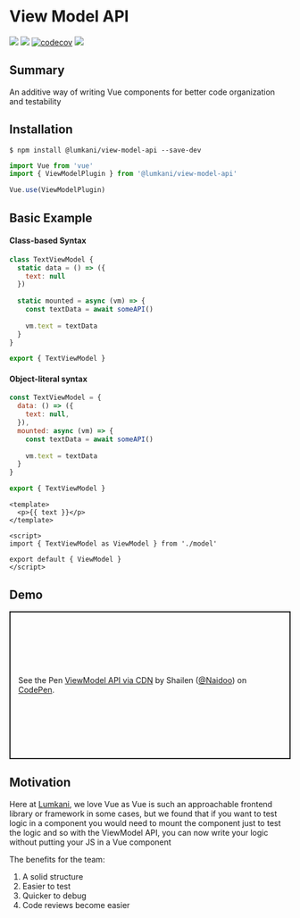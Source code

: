 # View Model API

![](https://img.shields.io/npm/v/@lumkani/view-model-api)
![](https://img.shields.io/npm/dw/@lumkani/view-model-api)
[![codecov](https://codecov.io/gh/Lumkani/vue-view-model-api/branch/master/graph/badge.svg)](https://codecov.io/gh/Lumkani/vue-view-model-api)
![](https://img.shields.io/github/issues/Lumkani/vue-view-model-api)

## Summary

An additive way of writing Vue components for better code organization and testability

## Installation

```shell
$ npm install @lumkani/view-model-api --save-dev
```

```javascript
import Vue from 'vue'
import { ViewModelPlugin } from '@lumkani/view-model-api'

Vue.use(ViewModelPlugin)
```

## Basic Example

#### Class-based Syntax
```javascript
class TextViewModel {
  static data = () => ({
    text: null
  })
  
  static mounted = async (vm) => {
    const textData = await someAPI()
    
    vm.text = textData
  }
}

export { TextViewModel }
```
#### Object-literal syntax

```javascript
const TextViewModel = {
  data: () => ({
    text: null,
  }),
  mounted: async (vm) => {
    const textData = await someAPI()
    
    vm.text = textData
  }
}

export { TextViewModel }
```

```vue
<template>
  <p>{{ text }}</p>
</template>

<script>
import { TextViewModel as ViewModel } from './model'

export default { ViewModel }
</script>
```

## Demo

<p class="codepen" data-height="265" data-theme-id="dark" data-default-tab="js,result" data-user="Naidoo" data-slug-hash="GRJeaRY" style="height: 265px; box-sizing: border-box; display: flex; align-items: center; justify-content: center; border: 2px solid; margin: 1em 0; padding: 1em;" data-pen-title="ViewModel API via CDN">
  <span>See the Pen <a href="https://codepen.io/Naidoo/pen/GRJeaRY">
  ViewModel API via CDN</a> by Shailen (<a href="https://codepen.io/Naidoo">@Naidoo</a>)
  on <a href="https://codepen.io">CodePen</a>.</span>
</p>
<script async src="https://static.codepen.io/assets/embed/ei.js"></script>

## Motivation

Here at [Lumkani](https://lumkani.com), we love Vue as Vue is such an approachable frontend library or framework in some cases, but we found that if you want to test logic in a component you would need to mount the component just to test the logic and so with the ViewModel API, you can now write your logic without putting your JS in a Vue component

The benefits for the team:

1. A solid structure
2. Easier to test
3. Quicker to debug
4. Code reviews become easier
